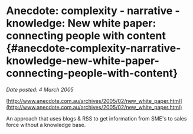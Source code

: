 # Anecdote: complexity - narrative - knowledge: New white paper: connecting people with content {#anecdote-complexity-narrative-knowledge-new-white-paper-connecting-people-with-content}

_Date posted: 4 March 2005_

[http://www.anecdote.com.au/archives/2005/02/new_white_paper.html](http://www.anecdote.com.au/archives/2005/02/new_white_paper.html)

An approach that uses blogs & RSS to get information from SME's to sales force without a knowledge base.